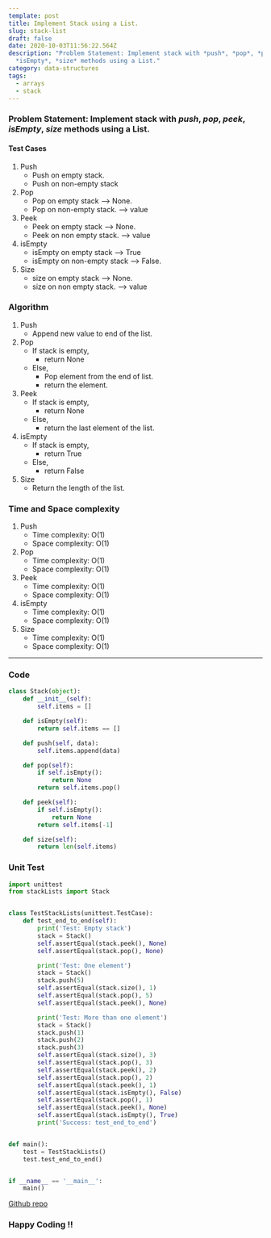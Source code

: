 ```yaml
---
template: post
title: Implement Stack using a List.
slug: stack-list
draft: false
date: 2020-10-03T11:56:22.564Z
description: "Problem Statement: Implement stack with *push*, *pop*, *peek*,
  *isEmpty*, *size* methods using a List."
category: data-structures
tags:
  - arrays
  - stack
---
```

### Problem Statement: Implement stack with *push*, *pop*, *peek*, *isEmpty*, *size* methods using a List.

#### Test Cases
1. Push
    * Push on empty stack. 
    * Push on non-empty stack
2. Pop
    * Pop on empty stack --> None.
    * Pop on non-empty stack. --> value
3. Peek
    * Peek on empty stack --> None.
    * Peek on non empty stack. --> value
4. isEmpty
    * isEmpty on empty stack --> True
    * isEmpty on non-empty stack --> False.
5. Size
    * size on empty stack --> None.
    * size on non empty stack. --> value

### Algorithm
1. Push
   * Append new value to end of the list.
2. Pop
   * If stack is empty,
        * return None
   * Else,
        * Pop element from the end of list.
        * return the element.
3. Peek
    * If stack is empty,
        * return None
    * Else,
        * return the last element of the list.
4. isEmpty
    * If stack is empty,
        * return True
    * Else, 
        * return False
5. Size
    * Return the length of the list.

### Time and Space complexity
1. Push
    * Time complexity: O(1)
    * Space complexity: O(1)
2. Pop
    * Time complexity: O(1)
    * Space complexity: O(1)
3. Peek
    * Time complexity: O(1)
    * Space complexity: O(1)
4. isEmpty
    * Time complexity: O(1)
    * Space complexity: O(1)
5. Size
    * Time complexity: O(1)
    * Space complexity: O(1)
***
### Code
```python
class Stack(object):
    def __init__(self):
        self.items = []

    def isEmpty(self):
        return self.items == []

    def push(self, data):
        self.items.append(data)

    def pop(self):
        if self.isEmpty():
            return None
        return self.items.pop()

    def peek(self):
        if self.isEmpty():
            return None
        return self.items[-1]

    def size(self):
        return len(self.items)
```

### Unit Test
```python
import unittest
from stackLists import Stack


class TestStackLists(unittest.TestCase):
    def test_end_to_end(self):
        print('Test: Empty stack')
        stack = Stack()
        self.assertEqual(stack.peek(), None)
        self.assertEqual(stack.pop(), None)

        print('Test: One element')
        stack = Stack()
        stack.push(5)
        self.assertEqual(stack.size(), 1)
        self.assertEqual(stack.pop(), 5)
        self.assertEqual(stack.peek(), None)

        print('Test: More than one element')
        stack = Stack()
        stack.push(1)
        stack.push(2)
        stack.push(3)
        self.assertEqual(stack.size(), 3)
        self.assertEqual(stack.pop(), 3)
        self.assertEqual(stack.peek(), 2)
        self.assertEqual(stack.pop(), 2)
        self.assertEqual(stack.peek(), 1)
        self.assertEqual(stack.isEmpty(), False)
        self.assertEqual(stack.pop(), 1)
        self.assertEqual(stack.peek(), None)
        self.assertEqual(stack.isEmpty(), True)
        print('Success: test_end_to_end')


def main():
    test = TestStackLists()
    test.test_end_to_end()


if __name__ == '__main__':
    main()
```

[Github repo](https://github.com/Codewithml/coding-problems-solutions/tree/master/stacks-queues/stack/stack-lists)

### Happy Coding !!